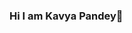 ### Hi I am Kavya Pandey👋

<!--
**kavya2912/kavya2912** is a ✨ _special_ ✨ repository because its `README.md` (this file) appears on your GitHub profile.

Here are some ideas to get you started:

- 🔭 I’m currently working on Flutter Language  
- 🌱 I’m currently learning everything
- 👯 I’m looking to collaborate on ...
- 🤔 I’m looking for help with ...
- 💬 Ask me about ...
- 📫 How to reach me: ...
- 😄 Pronouns: ...
👩🏼‍💻 2021 Goal : Contribute more to Open Source project
- ⚡ Fun fact: I love to read books
-->
